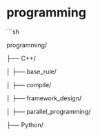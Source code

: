 # programming

\```sh 

programming/ 

├── C++/ 

│   ├── base_rule/

│   ├── compile/

│   ├── framework_design/

│   ├── parallel_programming/

├──  Python/ 

